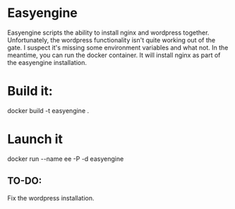 # Easyengine

Easyengine scripts the ability to install nginx and wordpress together.  Unfortunately, the wordpress functionality isn't quite working out of the
gate.  I suspect it's missing some environment variables and what not.  In the meantime, you can run the docker container.  It will install nginx
as part of the easyengine installation.

# Build it:
docker build -t easyengine .

# Launch it
docker run --name ee -P -d easyengine


## TO-DO:
Fix the wordpress installation.

